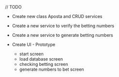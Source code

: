 // TODO

- Create new class Aposta and CRUD services

- Create a new service to verify the betting numbers

- Create a new service to generate betting numbers

- Create UI - Prototype
	- start screen 
	- load database screen
	- checking betting screen
	- generate numbers to bet screen 
	
